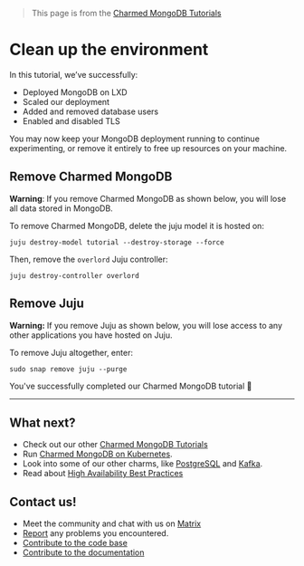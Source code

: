 > This page is from the [Charmed MongoDB Tutorials](/t/8061)
# Clean up the environment

In this tutorial, we’ve successfully:
* Deployed MongoDB on LXD
* Scaled our deployment 
* Added and removed database users
* Enabled and disabled TLS

You may now keep your MongoDB deployment running to continue experimenting, or remove it entirely to free up resources on your machine.

<!-- TODO: if using multipass, change this section to just remove mp vm -->
## Remove Charmed MongoDB 
**Warning**: If you remove Charmed MongoDB as shown below, you will lose all data stored in MongoDB. 

To remove Charmed MongoDB, delete the juju model it is hosted on:
```shell
juju destroy-model tutorial --destroy-storage --force
```
Then, remove the `overlord` Juju controller:
```shell
juju destroy-controller overlord
```

## Remove Juju
**Warning:** If you remove Juju as shown below, you will lose access to any other applications you have hosted on Juju.

To remove Juju altogether, enter:
```shell
sudo snap remove juju --purge
```

You've successfully completed our Charmed MongoDB tutorial :tada: 

---
## What next?
- Check out our other [Charmed MongoDB Tutorials](/t/8061)
- Run [Charmed MongoDB on Kubernetes](https://github.com/canonical/mongodb-k8s-operator).
- Look into some of our other charms, like [PostgreSQL](https://charmhub.io/postgresql?channel=edge) and [Kafka](https://charmhub.io/kafka?channel=edge).
- Read about [High Availability Best Practices](https://canonical.com/blog/database-high-availability)

## Contact us!
- Meet the community and chat with us on [Matrix](https://matrix.to/#/#charmhub-data-platform:ubuntu.com)
- [Report](https://github.com/canonical/mongodb-operator/issues) any problems you encountered.
- [Contribute to the code base](https://github.com/canonical/mongodb-operator)
- [Contribute to the documentation](https://discourse.charmhub.io)